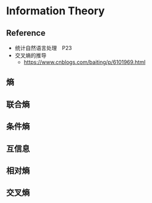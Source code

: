 # Information Theory
## Reference
+ 统计自然语言处理　P23
+ 交叉熵的推导
	+ https://www.cnblogs.com/baiting/p/6101969.html

## 熵
## 联合熵
## 条件熵
## 互信息
## 相对熵
## 交叉熵